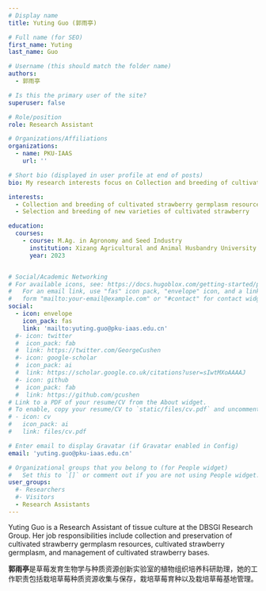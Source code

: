 ```yaml
---
# Display name
title: Yuting Guo (郭雨亭)

# Full name (for SEO)
first_name: Yuting
last_name: Guo

# Username (this should match the folder name)
authors:
  - 郭雨亭

# Is this the primary user of the site?
superuser: false

# Role/position
role: Research Assistant

# Organizations/Affiliations
organizations:
  - name: PKU-IAAS
    url: ''

# Short bio (displayed in user profile at end of posts)
bio: My research interests focus on Collection and breeding of cultivated strawberry germplasm resources, Selection and breeding of new varieties of cultivated strawberry.

interests:
  - Collection and breeding of cultivated strawberry germplasm resources 
  - Selection and breeding of new varieties of cultivated strawberry

education:
  courses:
    - course: M.Ag. in Agronomy and Seed Industry
      institution: Xizang Agricultural and Animal Husbandry University
      year: 2023


# Social/Academic Networking
# For available icons, see: https://docs.hugoblox.com/getting-started/page-builder/#icons
#   For an email link, use "fas" icon pack, "envelope" icon, and a link in the
#   form "mailto:your-email@example.com" or "#contact" for contact widget.
social:
  - icon: envelope
    icon_pack: fas
    link: 'mailto:yuting.guo@pku-iaas.edu.cn'
  #- icon: twitter
  #  icon_pack: fab
  #  link: https://twitter.com/GeorgeCushen
  #- icon: google-scholar
  #  icon_pack: ai
  #  link: https://scholar.google.co.uk/citations?user=sIwtMXoAAAAJ
  #- icon: github
  #  icon_pack: fab
  #  link: https://github.com/gcushen
# Link to a PDF of your resume/CV from the About widget.
# To enable, copy your resume/CV to `static/files/cv.pdf` and uncomment the lines below.
# - icon: cv
#   icon_pack: ai
#   link: files/cv.pdf

# Enter email to display Gravatar (if Gravatar enabled in Config)
email: 'yuting.guo@pku-iaas.edu.cn'

# Organizational groups that you belong to (for People widget)
#   Set this to `[]` or comment out if you are not using People widget.
user_groups:
  #- Researchers
  #- Visitors
  - Research Assistants
---
```


Yuting Guo is a Research Assistant of tissue culture at the DBSGI Research Group. Her job responsibilities include collection and preservation of cultivated strawberry germplasm resources, cultivated strawberry germplasm, and management of cultivated strawberry bases.

**郭雨亭**是草莓发育生物学与种质资源创新实验室的植物组织培养科研助理，她的工作职责包括栽培草莓种质资源收集与保存，栽培草莓育种以及栽培草莓基地管理。